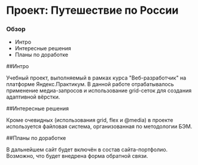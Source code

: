 # Проект: Путешествие по России

### Обзор
* Интро
* Интересные решения
* Планы по доработке

##Интро

Учебный проект, выполняемый в рамках курса "Веб-разработчик" на платформе Яндекс.Практикум. В данной работе
отрабатывалось применение медиа-запросов и использование grid-сеток для создания адаптивной вёрстки. 

##Интересные решения

Кроме очевидных (использования grid, flex и @media) в проекте используется файловая система, организованная по 
методологии БЭМ. 

##Планы по доработке

В дальнейшем сайт будет включён в состав сайта-портфолио. Возможно, что будет внедрена форма обратной связи.
